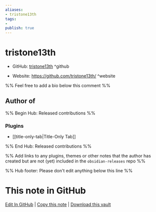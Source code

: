 ```yaml
---
aliases:
- tristone13th
tags:
- 
publish: true
---
```


# tristone13th

- GitHub: [tristone13th](https://github.com/tristone13th/) ^github
<!-- - Discord: `@` ^discord-->
- Website: <https://github.com/tristone13th/> ^website
<!-- - [[Publish sites|Publish site]]: <https://> ^publish-->

%% Feel free to add a bio below this comment %%


## Author of

%% Begin Hub: Released contributions %%
### Plugins
- [[title-only-tab|Title-Only Tab]]

%% End Hub: Released contributions %%

%% Add links to any plugins, themes or other notes that the author has created but are not (yet) included in the `obsidian-releases` repo %%

<!--
### Unlisted plugins
-->

<!--
### Others
-->

<!--
## Sponsor this author
-->

<!-- - [[GitHub sponsors]]: [Sponsor @tristone13th on GitHub Sponsors](https://github.com/sponsors/tristone13th) ^github-sponsor-->
<!-- - [[Buy me a coffee]]: <https://> ^buy-me-a-coffee-->
<!-- - [[PayPal]]: <https://> ^paypal-->
<!-- - [[Patreon]]: <https://> ^patreon-->

<!--
## Follow this author
-->

<!-- - [[YouTube Channels|On YouTube]]: <https://> ^youtube-->
<!-- - Twitter: <https://> ^twitter-->
<!-- - ... -->

%% Hub footer: Please don't edit anything below this line %%

# This note in GitHub

<span class="git-footer">[Edit In GitHub](https://github.dev/obsidian-community/obsidian-hub/blob/main/01%20-%20Community/People/tristone13th.md "git-hub-edit-note") | [Copy this note](https://raw.githubusercontent.com/obsidian-community/obsidian-hub/main/01%20-%20Community/People/tristone13th.md "git-hub-copy-note") | [Download this vault](https://github.com/obsidian-community/obsidian-hub/archive/refs/heads/main.zip "git-hub-download-vault") </span>
